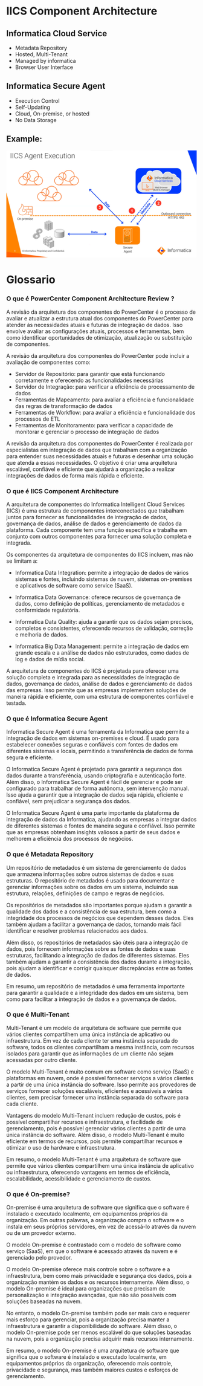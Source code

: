 # IICS Component Architecture

## Informatica Cloud Service

- Metadata Repository
- Hosted, Multi-Tenant
- Managed by informatica
- Browser User Interface

## Informatica Secure Agent

- Execution Control
- Self-Updating
- Cloud, On-premise, or hosted
- No Data Storage



## Example:

![](pics/pic.png)






























# Glossario




### O que é PowerCenter Component Architecture Review ?

A revisão da arquitetura dos componentes do PowerCenter é o processo de avaliar e atualizar a estrutura atual dos componentes do PowerCenter para atender às necessidades atuais e futuras de integração de dados. Isso envolve avaliar as configurações atuais, processos e ferramentas, bem como identificar oportunidades de otimização, atualização ou substituição de componentes.

A revisão da arquitetura dos componentes do PowerCenter pode incluir a avaliação de componentes como:

-  Servidor de Repositório: para garantir que está funcionando corretamente e oferecendo as funcionalidades necessárias
-  Servidor de Integração: para verificar a eficiência de processamento de dados
-  Ferramentas de Mapeamento: para avaliar a eficiência e funcionalidade das regras de transformação de dados
-  Ferramentas de Workflow: para avaliar a eficiência e funcionalidade dos processos de ETL
-  Ferramentas de Monitoramento: para verificar a capacidade de monitorar e gerenciar o processo de integração de dados

A revisão da arquitetura dos componentes do PowerCenter é realizada por especialistas em integração de dados que trabalham com a organização para entender suas necessidades atuais e futuras e desenhar uma solução que atenda a essas necessidades. O objetivo é criar uma arquitetura escalável, confiável e eficiente que ajudará a organização a realizar integrações de dados de forma mais rápida e eficiente.



### O que é IICS Component Architecture

A arquitetura de componentes do Informatica Intelligent Cloud Services (IICS) é uma estrutura de componentes interconectados que trabalham juntos para fornecer as funcionalidades de integração de dados, governança de dados, análise de dados e gerenciamento de dados da plataforma. Cada componente tem uma função específica e trabalha em conjunto com outros componentes para fornecer uma solução completa e integrada.

Os componentes da arquitetura de componentes do IICS incluem, mas não se limitam a:

- Informatica Data Integration: permite a integração de dados de vários sistemas e fontes, incluindo sistemas de nuvem, sistemas on-premises e aplicativos de software como service (SaaS).

- Informatica Data Governance: oferece recursos de governança de dados, como definição de políticas, gerenciamento de metadados e conformidade regulatória.

- Informatica Data Quality: ajuda a garantir que os dados sejam precisos, completos e consistentes, oferecendo recursos de validação, correção e melhoria de dados.

- Informatica Big Data Management: permite a integração de dados em grande escala e a análise de dados não estruturados, como dados de log e dados de mídia social.

A arquitetura de componentes do IICS é projetada para oferecer uma solução completa e integrada para as necessidades de integração de dados, governança de dados, análise de dados e gerenciamento de dados das empresas. Isso permite que as empresas implementem soluções de maneira rápida e eficiente, com uma estrutura de componentes confiável e testada.

### O que é Informatica Secure Agent

Informatica Secure Agent é uma ferramenta da Informatica que permite a integração de dados em sistemas on-premises e cloud. É usado para estabelecer conexões seguras e confiáveis com fontes de dados em diferentes sistemas e locais, permitindo a transferência de dados de forma segura e eficiente.

O Informatica Secure Agent é projetado para garantir a segurança dos dados durante a transferência, usando criptografia e autenticação forte. Além disso, o Informatica Secure Agent é fácil de gerenciar e pode ser configurado para trabalhar de forma autônoma, sem intervenção manual. Isso ajuda a garantir que a integração de dados seja rápida, eficiente e confiável, sem prejudicar a segurança dos dados.

O Informatica Secure Agent é uma parte importante da plataforma de integração de dados da Informatica, ajudando as empresas a integrar dados de diferentes sistemas e fontes de maneira segura e confiável. Isso permite que as empresas obtenham insights valiosos a partir de seus dados e melhorem a eficiência dos processos de negócios.

### O que é Metadata Repository
Um repositório de metadados é um sistema de gerenciamento de dados que armazena informações sobre outros sistemas de dados e suas estruturas. O repositório de metadados é usado para documentar e gerenciar informações sobre os dados em um sistema, incluindo sua estrutura, relações, definições de campo e regras de negócios.

Os repositórios de metadados são importantes porque ajudam a garantir a qualidade dos dados e a consistência de sua estrutura, bem como a integridade dos processos de negócios que dependem desses dados. Eles também ajudam a facilitar a governança de dados, tornando mais fácil identificar e resolver problemas relacionados aos dados.

Além disso, os repositórios de metadados são úteis para a integração de dados, pois fornecem informações sobre as fontes de dados e suas estruturas, facilitando a integração de dados de diferentes sistemas. Eles também ajudam a garantir a consistência dos dados durante a integração, pois ajudam a identificar e corrigir quaisquer discrepâncias entre as fontes de dados.

Em resumo, um repositório de metadados é uma ferramenta importante para garantir a qualidade e a integridade dos dados em um sistema, bem como para facilitar a integração de dados e a governança de dados.

### O que é Multi-Tenant

Multi-Tenant é um modelo de arquitetura de software que permite que vários clientes compartilhem uma única instância de aplicativo ou infraestrutura. Em vez de cada cliente ter uma instância separada do software, todos os clientes compartilham a mesma instância, com recursos isolados para garantir que as informações de um cliente não sejam acessadas por outro cliente.

O modelo Multi-Tenant é muito comum em software como serviço (SaaS) e plataformas em nuvem, onde é possível fornecer serviços a vários clientes a partir de uma única instância do software. Isso permite aos provedores de serviços fornecer soluções escaláveis, eficientes e acessíveis a vários clientes, sem precisar fornecer uma instância separada do software para cada cliente.

Vantagens do modelo Multi-Tenant incluem redução de custos, pois é possível compartilhar recursos e infraestrutura, e facilidade de gerenciamento, pois é possível gerenciar vários clientes a partir de uma única instância do software. Além disso, o modelo Multi-Tenant é muito eficiente em termos de recursos, pois permite compartilhar recursos e otimizar o uso de hardware e infraestrutura.

Em resumo, o modelo Multi-Tenant é uma arquitetura de software que permite que vários clientes compartilhem uma única instância de aplicativo ou infraestrutura, oferecendo vantagens em termos de eficiência, escalabilidade, acessibilidade e gerenciamento de custos.



### O que é On-premise?

On-premise é uma arquitetura de software que significa que o software é instalado e executado localmente, em equipamentos próprios da organização. Em outras palavras, a organização compra o software e o instala em seus próprios servidores, em vez de acessá-lo através da nuvem ou de um provedor externo.

O modelo On-premise é contrastado com o modelo de software como serviço (SaaS), em que o software é acessado através da nuvem e é gerenciado pelo provedor.

O modelo On-premise oferece mais controle sobre o software e a infraestrutura, bem como mais privacidade e segurança dos dados, pois a organização mantém os dados e os recursos internamente. Além disso, o modelo On-premise é ideal para organizações que precisam de personalização e integração avançadas, que não são possíveis com soluções baseadas na nuvem.

No entanto, o modelo On-premise também pode ser mais caro e requerer mais esforço para gerenciar, pois a organização precisa manter a infraestrutura e garantir a disponibilidade do software. Além disso, o modelo On-premise pode ser menos escalável do que soluções baseadas na nuvem, pois a organização precisa adquirir mais recursos internamente.

Em resumo, o modelo On-premise é uma arquitetura de software que significa que o software é instalado e executado localmente, em equipamentos próprios da organização, oferecendo mais controle, privacidade e segurança, mas também maiores custos e esforços de gerenciamento.



















